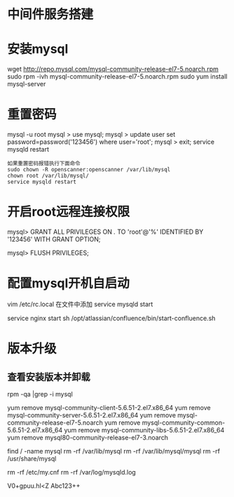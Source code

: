 # 中间件服务搭建

# 安装mysql


wget http://repo.mysql.com/mysql-community-release-el7-5.noarch.rpm
sudo rpm -ivh mysql-community-release-el7-5.noarch.rpm
sudo yum install mysql-server

# 重置密码
mysql -u root
mysql > use mysql;
mysql > update user set password=password('123456') where user='root';
mysql > exit;
service mysqld restart

```
如果重置密码报错执行下面命令
sudo chown -R openscanner:openscanner /var/lib/mysql
chown root /var/lib/mysql/
service mysqld restart
```

# 开启root远程连接权限
mysql> GRANT ALL PRIVILEGES ON *.* TO 'root'@'%' IDENTIFIED BY '123456' WITH GRANT OPTION;

mysql> FLUSH PRIVILEGES;

# 配置mysql开机自启动

vim /etc/rc.local
在文件中添加 service  mysqld start

service nginx start
sh /opt/atlassian/confluence/bin/start-confluence.sh





# 版本升级

##  查看安装版本并卸载
rpm -qa |grep -i mysql

yum remove mysql-community-client-5.6.51-2.el7.x86_64
yum remove mysql-community-server-5.6.51-2.el7.x86_64
yum remove mysql-community-release-el7-5.noarch
yum remove mysql-community-common-5.6.51-2.el7.x86_64
yum remove mysql-community-libs-5.6.51-2.el7.x86_64
yum remove mysql80-community-release-el7-3.noarch

find / -name mysql
rm -rf /var/lib/mysql
rm -rf  /var/lib/mysql/mysql
rm -rf  /usr/share/mysql

rm -rf /etc/my.cnf
rm -rf /var/log/mysqld.log


V0+gpuu.hl<Z
Abc123++

